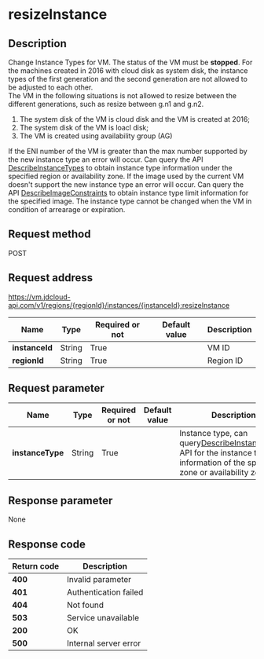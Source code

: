# resizeInstance


## Description
Change Instance Types for VM.
The status of the VM must be <b>stopped</b>. 
For the machines created in 2016 with cloud disk as system disk, the instance types of the first generation and the second generation are not allowed to be adjusted to each other. <br>
The VM in the following situations is not allowed to resize between the different generations, such as resize between g.n1 and g.n2.
1. The system disk of the VM is cloud disk and the VM is created at 2016; 
2. The system disk of the VM is loacl disk;
3. The VM is created using availability group (AG)

If the ENI number of the VM is greater than the max number supported by the new instance type an error will occur. Can query the API <a href="http://docs.jdcloud.com/virtual-machines/api/describeinstancetypes">DescribeInstanceTypes</a> to obtain instance type information under the specified region or availability zone.
If the image used by the current VM doesn't support the new instance type an error will occur. Can query the API <a href="http://docs.jdcloud.com/virtual-machines/api/describeimageconstraints">DescribeImageConstraints</a> to obtain instance type limit information for the specified image.
The instance type cannot be changed when the VM in condition of arrearage or expiration.



## Request method
POST

## Request address
https://vm.jdcloud-api.com/v1/regions/{regionId}/instances/{instanceId}:resizeInstance

|Name|Type|Required or not|Default value|Description|
|---|---|---|---|---|
|**instanceId**|String|True| |VM ID|
|**regionId**|String|True| |Region ID|

## Request parameter
|Name|Type|Required or not|Default value|Description|
|---|---|---|---|---|
|**instanceType**|String|True| |Instance type, can query<a href="http://docs.jdcloud.com/virtual-machines/api/describeinstancetypes">DescribeInstanceTypes</a> API for the instance type information of the specified zone or availability zone.|


## Response parameter
None


## Response code
|Return code|Description|
|---|---|
|**400**|Invalid parameter|
|**401**|Authentication failed|
|**404**|Not found|
|**503**|Service unavailable|
|**200**|OK|
|**500**|Internal server error|
